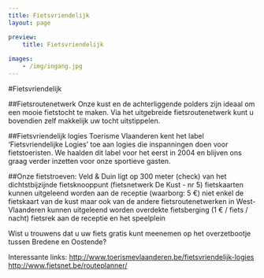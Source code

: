 ```yaml
---
title: Fietsvriendelijk
layout: page

preview:
    title: Fietsvriendelijk
    
images:
    - /img/ingang.jpg
---
```


#Fietsvriendelijk

##Fietsroutenetwerk
Onze kust en de achterliggende polders zijn ideaal om een mooie fietstocht te maken. Via het uitgebreide fietsroutenetwerk kunt u bovendien zelf makkelijk uw tocht uitstippelen.

##Fietsvriendelijk logies
Toerisme Vlaanderen kent het label ‘Fietsvriendelijke Logies’ toe aan logies die inspanningen doen voor fietstoeristen.
We haalden dit label voor het eerst in 2004 en blijven ons graag verder inzetten voor onze sportieve gasten.

##Onze fietstroeven:
 Veld & Duin ligt op 300 meter (check) van het dichtstbijzijnde fietsknooppunt (fietsnetwerk De Kust - nr 5)
fietskaarten kunnen uitgeleend worden aan de receptie (waarborg: 5 €) 
niet enkel de fietskaart van de kust maar ook van de andere fietsroutenetwerken in West-Vlaanderen kunnen uitgeleend worden
overdekte fietsberging (1 € / fiets / nacht)
fietsrek aan de receptie en het speelplein

Wist u trouwens dat u uw fiets gratis kunt meenemen op het overzetbootje tussen Bredene en Oostende?

Interessante links:
http://www.toerismevlaanderen.be/fietsvriendelijk-logies
http://www.fietsnet.be/routeplanner/
